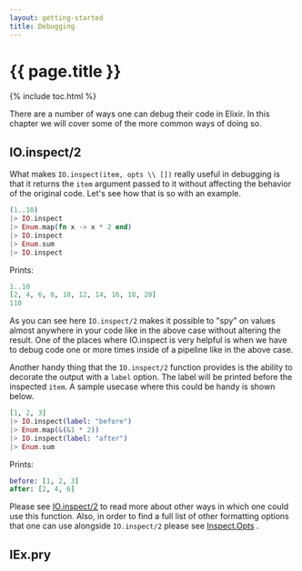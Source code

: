 ```yaml
---
layout: getting-started
title: Debugging
---
```


# {{ page.title }}

{% include toc.html %}

There are a number of ways one can debug their code in Elixir. In this chapter we will cover some of the more common ways of doing so.

## IO.inspect/2

What makes `IO.inspect(item, opts \\ [])` really useful in debugging is that it returns the `item` argument passed to it without affecting the behavior of the original code. Let's see how that is so with an example.

```elixir
(1..10)
|> IO.inspect
|> Enum.map(fn x -> x * 2 end)
|> IO.inspect
|> Enum.sum
|> IO.inspect
```

Prints:
```elixir
1..10
[2, 4, 6, 8, 10, 12, 14, 16, 18, 20]
110
```

As you can see here `IO.inspect/2` makes it possible to "spy" on values almost anywhere in your code like in the above case without altering the result. One of the places where IO.inspect is very helpful is when we have to debug code one or more times inside of a pipeline like in the above case.

Another handy thing that the `IO.inspect/2` function provides is the ability to decorate the output with a `label` option. The label will be printed before the inspected `item`. A sample usecase where this could be handy is shown below.

```elixir
[1, 2, 3]
|> IO.inspect(label: "before")
|> Enum.map(&(&1 * 2))
|> IO.inspect(label: "after")
|> Enum.sum
```

Prints:

```elixir
before: [1, 2, 3]
after: [2, 4, 6]
```


Please see [IO.inspect/2](https://hexdocs.pm/elixir/IO.html#inspect/2) to read more about other ways in which one could use this function. Also, in order to find a full list of other formatting options that one can use alongside `IO.inspect/2` please see [Inspect.Opts](https://hexdocs.pm/elixir/Inspect.Opts.html) .


## IEx.pry